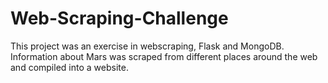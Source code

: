 # Web-Scraping-Challenge

This project was an exercise in webscraping, Flask and MongoDB.  Information about Mars was scraped from different places around the web and compiled into a website.
